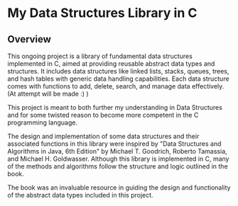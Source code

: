 # My Data Structures Library in C

## Overview

This ongoing project is a library of fundamental data structures implemented in C, aimed at providing reusable abstract data types and structures. It includes data structures like linked lists, stacks, queues, trees, and hash tables with generic data handling capabilities. Each data structure comes with functions to add, delete, search, and manage data effectively. (At attempt will be made :) ) 

This project is meant to both further my understanding in Data Structures and for some twisted reason to become more competent in the C programming language.

The design and implementation of some data structures and their associated functions in this library were inspired by "Data Structures and Algorithms in Java, 6th Edition" by Michael T. Goodrich, Roberto Tamassia, and Michael H. Goldwasser. Although this library is implemented in C, many of the methods and algorithms follow the structure and logic outlined in the book.

The book was an invaluable resource in guiding the design and functionality of the abstract data types included in this project.

